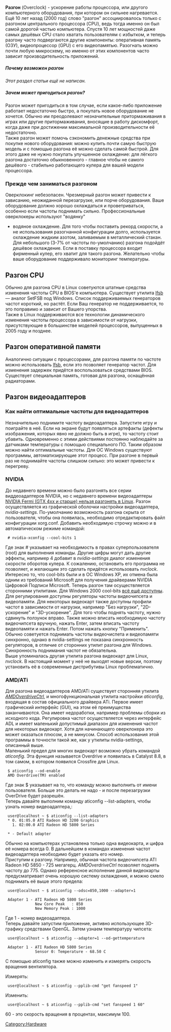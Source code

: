 **Разгон** (Overclock) - ускорение работы процессора, или другого
компьютерного оборудования, при котором он сильнее нагревается.
Ещё 10 лет назад (2000 год) слово "разгон" ассоциировалось только с
разгоном центрального процессора (CPU), ведь тогда именно он был
самой дорогой частью компьютера. Спустя 10 лет мощностей даже самых
дешёвых CPU стало хватать пользователям с избытком, и теперь разгону
часто подвергаются другие компоненты: оперативная память (ОЗУ),
видеопроцессор (GPU) с его видеопамятью. Разогнать можно почти
любую микросхему, но именно от этих компонентов часто зависит
производительность приложений.

##### Почему возможен разгон

*Этот раздел статьи ещё не написан.*

##### Зачем может пригодиться разгон?

Разгон может пригодиться в том случае, если какое-либо приложение
работает недостаточно быстро, а покупать новое оборудование не
хочется. Обычно им преодолевают незначительные притормаживания в
играх или другие притормаживания, вносящие в работу дискомфорт,
когда даже при достижении максимальной производительности её
недостаточно.  
Также разгон может помочь сэкономить денежные средства при покупке
нового оборудования: можно купить почти самую быструю модель и с
помощью разгона её можно сделать самой быстрой. Для этого даже не
нужно покупать улучшенное охлаждение: для лёгкого разгона
достаточно обыкновенного - главное чтобы не самого дешёвого -
стабильно работающего кулера для вашей модели процессора.

### Прежде чем заниматься разгоном

Оверклокинг небезопасен. Чрезмерный разгон может привести к зависанию,
неожиданной перезагрузке, или порче оборудования. Ваше оборудование
должно хорошо охлаждаться и проветриваться, особенно если частоты
поднимать сильно. Профессиональные оверклокеры используют "водянку"
- водяное охлаждение. Для того чтобы поставить рекорд скорости, а не
использования разогнанной конфигурации долго, используется
охлаждение жидким азотом, заливаемым в металлический стакан.  
Для небольшого (3-7% от частоты по-умолчанию) разгона подойдёт дешёвое
охлаждение. Если в поставку процессора входит фирменный кулер, его
хватит для такого разгона. Желательно чтобы ваше оборудование
поддерживало мониторинг температуры.

## Разгон CPU

Обычно для разгона CPU в Linux советуются штатные средства изменения
частоты CPU в BIOS'е компьютера. Существует утилита
[lfsb](http://sourceforge.net/projects/lfsb/) — аналог SetFSB под
Windows. Список поддерживаемых генераторов частот короткий, но растёт.
Если Ваш генератор не поддерживается, то это поправимо и зависит от
Вашего упорства.  
Также в Linux поддерживаются все технологии динамического изменения
частоты процессора в зависимости от нагрузки, присутствующие в
большинстве моделей процессоров, выпущенных в 2005 году и позднее.

## Разгон оперативной памяти

Аналогично ситуации с процессорами, для разгона памяти по частоте можно
использовать [lfsb](http://sourceforge.net/projects/lfsb/), если это
позволяет генератор частот. Для изменения задержек придётся
воспользоваться средствами BIOS.  
Существует специальная память, готовая для разгона, оснащённая
радиаторами.

## Разгон видеоадаптеров

### Как найти оптимальные частоты для видеоадаптеров

Незначительно поднимите частоту видеоадаптера. Запустите игру и
поиграйте в неё. Если на экране будут появляться артефакты
(дефекты изображения, которых явно не должно быть в игре), то
частоту стоит убавить. Одновременно с этими действиями постоянно
наблюдайте за датчиками температуры с помощью специального ПО. Таким
образом можно найти оптимальные частоты. Для ОС Windows существуют
программы, автоматизирующие этот процесс. При разгоне в первый раз не
поднимайте частоты слишком сильно: это может привести к перегреву.

### NVIDIA

До недавнего времени можно было разгонять все серии виддеоадаптеров
NVIDIA, но с недавнего времени видеоадаптеры [NVIDIA Fermi (GTX 4xx и
старше) нельзя разгонять в
Linux](http://www.linux.org.ru/forum/talks/6628458). Разгон
осуществляется из графической оболочки настройки
видеоадаптера, *nvidia-settings*. По-умолчанию возможность
разгона скрыта от пользователя, чтобы она появилась, необходимо
отредактировать файл конфигурации xorg.conf. Добавить необходимую
строчку можно и в автоматическом режиме командой:

` # nvidia-xconfig --cool-bits 1`

Где знак \# указывает на необходимость в правах суперпользователя (root)
для выполнения команды. Другие цифры могут дать другие эффекты, например
4 добавит в *nvidia-settings* диалог изменения скорости оборотов кулера.
К сожалению, остановить его программа не позволяет, и желающим это
сделать придётся использовать *nvclock*. Интересно то, что
cool-bits были и в ОС Windows XP, их отмена была одним из требований
Microsoft для получения драйверами NVIDIA Цифровой Подписи Microsoft.
Теперь разгон там осуществляется сторонними утилитами. Для Windows
2000 cool-bits [всё ещё
доступны](http://ru.wikipedia.org/wiki/Coolbits).  
Для регулирования доступны регуляторы частоты видеочипсета и
видеопамяти. Для некоторых видеокарт также доступны профили
частот в зависимости от нагрузки, например "Без нагрузки",
"2D-ускорение" и "3D-ускорение". Для того чтобы поднять частоту,
нужно сдвинуть ползунок вправо. Также можно вписать необходимую частоту
видеочипсета вручную, нажать Enter, затем вписать частоту видеопамяти и
нажать Enter. Потом нажать кнопку "Применить". Обычно советуется
поднимать частоты видеочиспета и видеопамяти синхронно, однако в
nvidia-settings не показана синхронность регуляторов, в отличие от
сторонних утилит разгона для Windows. Синхронность поднимания
частот не обязательна.  
Выше упоминалась другая утилита разгона видеокарт для Linux, *nvclock*.
В настоящий момент у неё не выходят новые версии, поэтому установить её
в современные дистрибутивы Linux проблематично.

### AMD/ATi

Для разгона видеоадаптеров AMD/ATi существует сторонняя утилита
[*AMDOverdriveCtrl*](http://sourceforge.net/projects/amdovdrvctrl/), и
многофункциональная утилита настройки *aticonfig*, входящая в состав
официального драйвера ATi. Первое имеет графический интерфейс (GUI),
на этом её преимущества заканчиваются. Она имеет недоработки, например
проблемы сборки из исходного кода. Регулировка частот осуществляется
через интерфейс ADL и имеет маленький допустимый диапазон для
изменения частот для некоторых видеокарт. Хотя для начинающего
оверклокера это может оказаться плюсом, а не минусом. Способ
использования этой программы в точности такой же, как у утилиты
nvidia-settings, описанный выше.  
Маленький предел для многих видеокарт возможно убрать командой
*aticonfig*. Эта функция называется Overdrive и появилась в Catalyst
8.8, в том самом, в котором появился Crossfire для Linux.

` $ aticonfig --od-enable`  
` AMD Overdrive(TM) enabled`

Где знак $ указывает на то, что команду можно выполнить от имени
пользователя. Больше это делать не надо - и после перезагрузки
OverDrive будет разрешён.  
Теперь давайте выполним команду aticonfig --list-adapters, чтобы узнать
номер видеоадаптера,:

` user@localhost ~ $ aticonfig --list-adapters`  
` * 0. 01:05.0 ATI Radeon HD 3200 Graphics`  
`   1. 02:00.0 ATI Radeon HD 5800 Series`  
` `  
` * - Default adapter`

Обычно на компьютерах установлена только одна видеокарта, и цифра её
номера всегда 0. В дальнейшем в командах изменения частот
видеоадаптера необходимо будет указать его номер.  
Приступим к разгону. Например, обычная частота видеочипсета ATI Radeon
HD 5850 - 725 мегагерц. *AMDOverdriveCtrl* позволяет поднять частоту до
775. Однако референсное исполнение данной видеокарты предусматривает
очень хорошую систему охлаждения, и можно смело поднимать её выше
этого предела:

` user@localhost ~ $ aticonfig --odsc=850,1000 --adapter=1`  
` `  
` Adapter 1 - ATI Radeon HD 5800 Series`  
`             New Core Peak   : 850`  
`             New Memory Peak : 1000`

Где 1 - номер видеоадаптера.  
Теперь давайте запустим приложение, активно использующее 3D-графику
средствами OpenGL. Затем узнаем температуру чипсета:

` user@localhost ~ $ aticonfig --adapter=1 --od-gettemperature`  
` `  
` Adapter 1 - ATI Radeon HD 5800 Series`  
`             Sensor 0: Temperature - 68.50 C`

C помощью aticonfig также можно изменить и измерять скорость вращения
вентилятора.

Измерять:

` user@localhost ~ $ aticonfig --pplib-cmd "get fanspeed 1"`

Изменить:

` user@localhost ~ $ aticonfig --pplib-cmd "set fanspeed 1 60"`

60 - это скорость вращения в процентах, максимум 100.

[Category:Hardware](Category:Hardware "wikilink")
